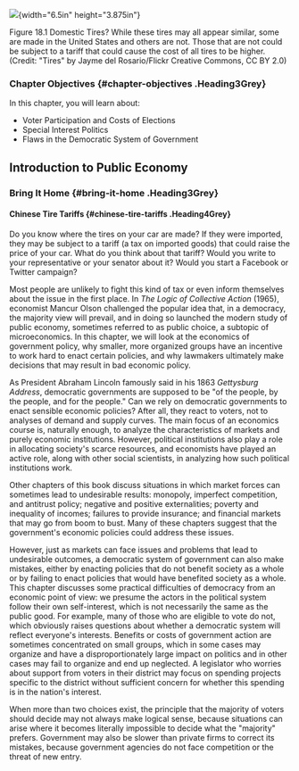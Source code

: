 ![](media/rId20.jpeg){width="6.5in" height="3.875in"}

Figure 18.1 Domestic Tires? While these tires may all appear similar,
some are made in the United States and others are not. Those that are
not could be subject to a tariff that could cause the cost of all tires
to be higher. (Credit: \"Tires\" by Jayme del Rosario/Flickr Creative
Commons, CC BY 2.0)

### Chapter Objectives {#chapter-objectives .Heading3Grey}

In this chapter, you will learn about:

-   Voter Participation and Costs of Elections
-   Special Interest Politics
-   Flaws in the Democratic System of Government

## Introduction to Public Economy

### Bring It Home {#bring-it-home .Heading3Grey}

#### Chinese Tire Tariffs {#chinese-tire-tariffs .Heading4Grey}

Do you know where the tires on your car are made? If they were imported,
they may be subject to a tariff (a tax on imported goods) that could
raise the price of your car. What do you think about that tariff? Would
you write to your representative or your senator about it? Would you
start a Facebook or Twitter campaign?

Most people are unlikely to fight this kind of tax or even inform
themselves about the issue in the first place. In *The Logic of
Collective Action* (1965), economist Mancur Olson challenged the popular
idea that, in a democracy, the majority view will prevail, and in doing
so launched the modern study of public economy, sometimes referred to as
public choice, a subtopic of microeconomics. In this chapter, we will
look at the economics of government policy, why smaller, more organized
groups have an incentive to work hard to enact certain policies, and why
lawmakers ultimately make decisions that may result in bad economic
policy.

As President Abraham Lincoln famously said in his 1863 *Gettysburg
Address*, democratic governments are supposed to be "of the people, by
the people, and for the people." Can we rely on democratic governments
to enact sensible economic policies? After all, they react to voters,
not to analyses of demand and supply curves. The main focus of an
economics course is, naturally enough, to analyze the characteristics of
markets and purely economic institutions. However, political
institutions also play a role in allocating society's scarce resources,
and economists have played an active role, along with other social
scientists, in analyzing how such political institutions work.

Other chapters of this book discuss situations in which market forces
can sometimes lead to undesirable results: monopoly, imperfect
competition, and antitrust policy; negative and positive externalities;
poverty and inequality of incomes; failures to provide insurance; and
financial markets that may go from boom to bust. Many of these chapters
suggest that the government\'s economic policies could address these
issues.

However, just as markets can face issues and problems that lead to
undesirable outcomes, a democratic system of government can also make
mistakes, either by enacting policies that do not benefit society as a
whole or by failing to enact policies that would have benefited society
as a whole. This chapter discusses some practical difficulties of
democracy from an economic point of view: we presume the actors in the
political system follow their own self-interest, which is not
necessarily the same as the public good. For example, many of those who
are eligible to vote do not, which obviously raises questions about
whether a democratic system will reflect everyone's interests. Benefits
or costs of government action are sometimes concentrated on small
groups, which in some cases may organize and have a disproportionately
large impact on politics and in other cases may fail to organize and end
up neglected. A legislator who worries about support from voters in
their district may focus on spending projects specific to the district
without sufficient concern for whether this spending is in the nation\'s
interest.

When more than two choices exist, the principle that the majority of
voters should decide may not always make logical sense, because
situations can arise where it becomes literally impossible to decide
what the "majority" prefers. Government may also be slower than private
firms to correct its mistakes, because government agencies do not face
competition or the threat of new entry.
